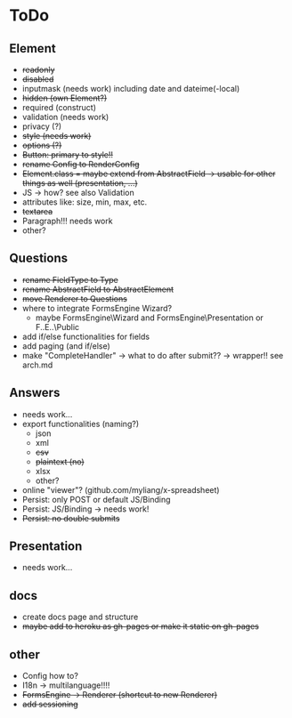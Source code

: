 # ToDo

## Element

* ~~readonly~~
* ~~disabled~~
* inputmask (needs work) including date and dateime(-local)
* ~~hidden (own Element?)~~
* required (construct)
* validation (needs work)
* privacy (?)
* ~~style (needs work)~~
* ~~options (?)~~
* ~~Button: primary to style!!~~
* ~~rename Config to RenderConfig~~
* ~~Element.class = maybe extend from AbstractField -> usable for other things as well (presentation, ...)~~
* JS -> how? see also Validation
* attributes like: size, min, max, etc.
* ~~textarea~~
* Paragraph!!! needs work
* other?

## Questions

* ~~rename FieldType to Type~~
* ~~rename AbstractField to AbstractElement~~
* ~~move Renderer to Questions~~
* where to integrate FormsEngine Wizard?
    * maybe FormsEngine\Wizard and FormsEngine\Presentation or F..E..\Public
* add if/else functionalities for fields
* add paging (and if/else)
* make "CompleteHandler" -> what to do after submit?? -> wrapper!! see arch.md

## Answers

* needs work...
* export functionalities (naming?)
    * json
    * xml
    * ~~csv~~
    * ~~plaintext (no)~~
    * xlsx
    * other?
* online "viewer"? (github.com/myliang/x-spreadsheet)
* Persist: only POST or default JS/Binding
* Persist: JS/Binding -> needs work!
* ~~Persist: no double submits~~

## Presentation

* needs work...

## docs

* create docs page and structure
* ~~maybe add to heroku as gh-pages or make it static on gh-pages~~

## other

* Config how to?
* I18n -> multilanguage!!!!
* ~~FormsEngine -> Renderer (shortcut to new Renderer)~~
* ~~add sessioning~~
